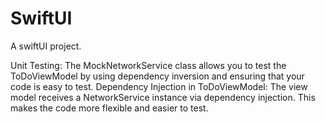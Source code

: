 # SwiftUI
A swiftUI project.

Unit Testing: The MockNetworkService class allows you to test the ToDoViewModel by using dependency inversion and ensuring that your code is easy to test.
Dependency Injection in ToDoViewModel: The view model receives a NetworkService instance via dependency injection. This makes the code more flexible and easier to test.
